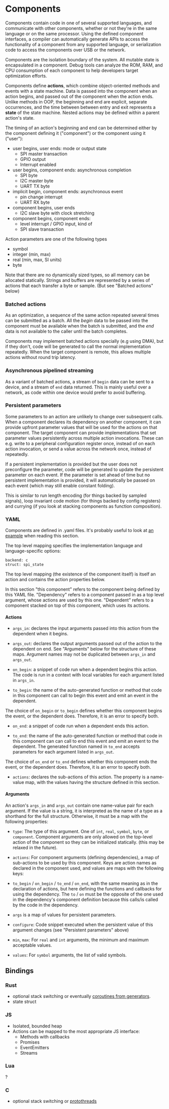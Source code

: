# Components

Components contain code in one of several supported languages, and communicate with other components, whether or not they're in the same language or on the same processor. Using the defined component interfaces, a compiler can automatically generate APIs to access the functionality of a component from any supported language, or serialization code to access the components over USB or the network.

Components are the isolation boundary of the system. All mutable state is encapsulated in a component. Debug tools can analyze the ROM, RAM, and CPU consumption of each component to help developers target optimization efforts.

Components define **actions**, which combine object-oriented methods and events with a state machine. Data is passed into the component when an action begins, and passed out of the component when the action ends. Unlike methods in OOP, the beginning and end are explicit, separate occurrences, and the time between between entry and exit represents a **state** of the state machine. Nested actions may be defined within a parent action's state.

The timing of an action's beginning and end can be determined either by the component defining it ("component") or the component using it ("user"):

  - user begins, user ends: mode or output state
    - SPI master transaction
    - GPIO output
    - Interrupt enabled
  - user begins, component ends: asynchronous completion
    - SPI byte
    - I2C master byte
    - UART TX byte
  - implicit begin, component ends: asynchronous event
    - pin change interrupt
    - UART RX byte
  - component begins, user ends
    - I2C slave byte with clock stretching
  - component begins, component ends:
    - level interrupt / GPIO input, kind of
    - SPI slave transaction

Action parameters are one of the following types
 - symbol
 - integer (min, max)
 - real (min, max, SI units)
 - byte

Note that there are no dynamically sized types, so all memory can be allocated statically. Strings and buffers are represented by a series of actions that each transfer a byte or sample. (But see "Batched actions" below)

### Batched actions

As an optimization, a sequence of the same action repeated several times can be submitted as a batch. All the *begin* data to be passed into the component must be available when the batch is submitted, and the *end* data is not available to the caller until the batch completes.

Components may implement batched actions specially (e.g using DMA), but if they don't, code will be generated to call the normal implementation repeatedly. When the target component is remote, this allows multiple actions without round trip latency.

### Asynchronous pipelined streaming

As a variant of batched actions, a stream of `begin` data can be sent to a device, and a stream of `end` data returned. This is mainly useful over a network, as code within one device would prefer to avoid buffering.

### Persistent parameters

Some parameters to an action are unlikely to change over subsequent calls. When a component declares its dependency on another component, it can provide upfront parameter values that will be used for the actions on that component. The target component can provide implementations that set parameter values persistently across multiple action invocations. These can e.g. write to a peripheral configuration register once, instead of on each action invocation, or send a value across the network once, instead of repeatedly.

If a persistent implementation is provided but the user does not preconfigure the parameter, code will be generated to update the persistent parameter on each event. If the parameter is set ahead of time but no persistent implementation is provided, it will automatically be passed on each event (which may still enable constant folding).

This is similar to run length encoding (for things backed by sampled signals), loop invariant code motion (for things backed by config registers) and currying (if you look at stacking components as function composition).

### YAML

Components are defined in .yaml files. It's probably useful to look at [an example](lib/example/spi.yaml) when reading this section.

The top level mapping specifies the implementation language and language-specific options:

```
backend: c
struct: spi_state
```

The top level mapping (the existence of the component itself) is itself an action and contains the action properties below.

In this section "this component" refers to the component being defined by this YAML file. "Dependency" refers to a component passed in as a top level argument, whose actions are used by this one. "Dependent" refers to a component stacked on top of this component, which uses its actions.

#### Actions

 * `args_in`: declares the input arguments passed into this action from the dependent when it begins.
 * `args_out`: declares the output arguments passed out of the action to the dependent on end. See "Arguments" below for the structure of these maps. Argument names may not be duplicated between `args_in` and `args_out`.


 * `on_begin`: a snippet of code run when a dependent begins this action. The code is run in a context with local variables for each argument listed in `args_in`.  

 * `to_begin`: the name of the auto-generated function or method that code in this component can call to begin this event and emit an event in the dependent.

 The choice of `on_begin` or `to_begin` defines whether this component begins the event, or the dependent does. Therefore, it is an error to specify both.

 * `on_end`: a snippet of code run when a dependent ends this action.  

 * `to_end`: the name of the auto-generated function or method that code in this component can can call to end this event and emit an event to the dependent. The generated function named in `to_end` accepts parameters for each argument listed in `args_out`.

 The choice of `on_end` or `to_end` defines whether this component ends the event, or the dependent does. Therefore, it is an error to specify both.

 * `actions`: declares the sub-actions of this action. The property is a name-value map, with the values having the structure defined in this section.

#### Arguments

An action's `args_in` and `args_out` contain one name-value pair for each argument. If the value is a string, it is interpreted as the name of a type as a shorthand for the full structure. Otherwise, it must be a map with the following properties:

 * `type`: The type of this argument. One of `int`, `real`, `symbol`, `byte`, or `component`. Component arguments are only allowed on the top-level action of the component so they can be initialized statically. (this may be relaxed in the future).

 * `actions`: For component arguments (defining dependencies), a map of sub-actions to be used by this component. Keys are action names as declared in the component used, and values are maps with the following keys:
  * `to_begin` / `on_begin` / `to_end` / `on_end`, with the same meaning as in the declaration of actions, but here defining the functions and callbacks for using the dependency. The `to` / `on` must be the opposite of the one used in the dependency's component definition because this calls/is called by the code in the dependency.

 * `args` is a map of values for persistent parameters.

 * `configure`: Code snippet executed when the persistent value of this argument changes (see "Persistent parameters" above)

 * `min`, `max`: For `real` and `int` arguments, the minimum and maximum acceptable values.

 * `values`: For `symbol` arguments, the list of valid symbols.

## Bindings

### Rust

  - optional stack switching or eventually [coroutines from generators](https://github.com/rust-lang/rust/issues/7746).
  - state struct

### JS
  - Isolated, bounded heap
  - Actions can be mapped to the most appropriate JS interface:
      - Methods with callbacks
      - Promises
      - EventEmitters
      - Streams

### Lua
?

### C

  - optional stack switching or [protothreads](http://dunkels.com/adam/pt/)
